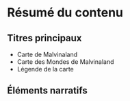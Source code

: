 # Résumé du contenu

## Titres principaux

- Carte de Malvinaland
- Carte des Mondes de Malvinaland
- Légende de la carte

## Éléments narratifs

